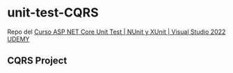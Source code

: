# unit-test-CQRS
Repo del [Curso ASP NET Core Unit Test | NUnit y XUnit | Visual Studio 2022 UDEMY](https://www.udemy.com/course/net-core-unit-test/)

## CQRS Project
